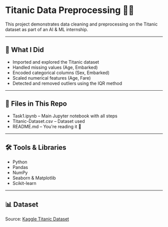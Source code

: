 ﻿# Titanic Data Preprocessing 🧼🚢

This project demonstrates data cleaning and preprocessing on the Titanic dataset as part of an AI & ML internship.

---

## 📌 What I Did

- Imported and explored the Titanic dataset
- Handled missing values (Age, Embarked)
- Encoded categorical columns (Sex, Embarked)
- Scaled numerical features (Age, Fare)
- Detected and removed outliers using the IQR method

---

## 📂 Files in This Repo

- Task1.ipynb – Main Jupyter notebook with all steps
- Titanic-Dataset.csv – Dataset used
- README.md – You're reading it 🙂

---

## 🛠 Tools & Libraries

- Python
- Pandas
- NumPy
- Seaborn & Matplotlib
- Scikit-learn

---

## 📊 Dataset

Source: [Kaggle Titanic Dataset](https://www.kaggle.com/datasets/yasserh/titanic-dataset)
